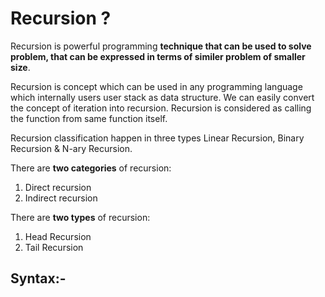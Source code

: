 # Recursion ?
Recursion is powerful programming **technique that can be used to solve problem, that can be expressed in terms of similer problem of smaller size**.

Recursion is concept which can be used in any programming language which internally users user stack as data structure. We can easily convert the concept of iteration into recursion. Recursion is considered as calling the function from same function itself.

Recursion classification happen in three types Linear Recursion, Binary Recursion & N-ary Recursion.


There are **two categories** of recursion:
1. Direct recursion
2. Indirect recursion


There are **two types** of recursion:
1. Head Recursion
2. Tail Recursion


## Syntax:-